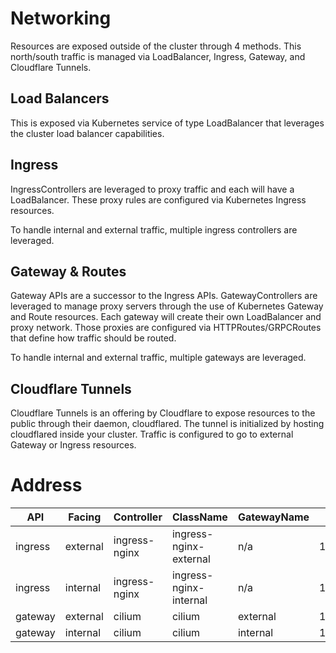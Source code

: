 # Networking
Resources are exposed outside of the cluster through 4 methods.  This north/south traffic is managed via LoadBalancer, Ingress, Gateway, and Cloudflare Tunnels.

## Load Balancers
This is exposed via Kubernetes service of type LoadBalancer that leverages the cluster load balancer capabilities.

## Ingress
IngressControllers are leveraged to proxy traffic and each will have a LoadBalancer.  These proxy rules are configured via Kubernetes Ingress resources.

To handle internal and external traffic, multiple ingress controllers are leveraged.

## Gateway & Routes
Gateway APIs are a successor to the Ingress APIs.  GatewayControllers are leveraged to manage proxy servers through the use of Kubernetes Gateway and Route resources.  Each gateway will create their own LoadBalancer and proxy network. Those proxies are configured via HTTPRoutes/GRPCRoutes that define how traffic should be routed.

To handle internal and external traffic, multiple gateways are leveraged.

## Cloudflare Tunnels
Cloudflare Tunnels is an offering by Cloudflare to expose resources to the public through their daemon, cloudflared.  The tunnel is initialized by hosting cloudflared inside your cluster. Traffic is configured to go to external Gateway or Ingress resources.


# Address

| API      | Facing        | Controller             | ClassName   | GatewayName  | IPAddress |
| ------- | -------- | ------------- | ---------------------- | ----------- | ------------ |
| ingress        | external         | ingress-nginx              | ingress-nginx-external                       | n/a                    | 192.168.1.51             |
| ingress        | internal         | ingress-nginx              | ingress-nginx-internal                       | n/a                    | 192.168.1.52             |
| gateway        | external         | cilium                     | cilium                                       | external               | 192.168.1.49             |
| gateway        | internal         | cilium                     | cilium                                       | internal               | 192.168.1.50             |
